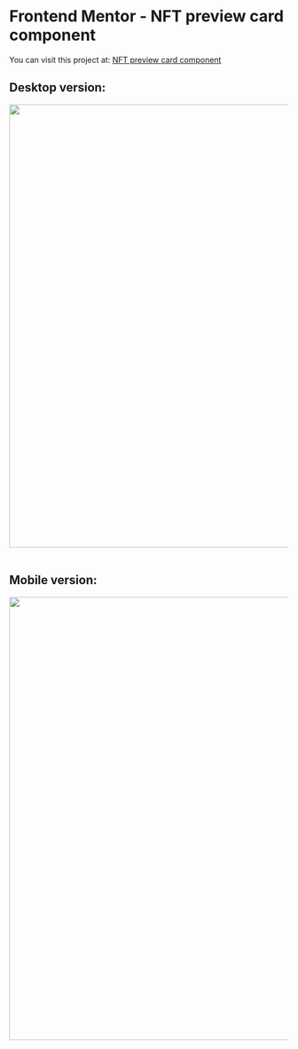 # Frontend Mentor - NFT preview card component
You can visit this project at: <a href="https://matiasmass.github.io/card-eth.github.io/" target="_blank">NFT preview card component</a>

## Desktop version:
<p align="center">
<a href="https://postimg.cc/62kRPBZh" target="_blank"><img src="https://i.postimg.cc/qqRLzRMW/1.png" alt="1" width="1581" height="799"/></a><br/><br/>
</p>

## Mobile version:
<p align="center">
<a href="https://postimg.cc/N2RTqZ7v" target="_blank"><img src="https://i.postimg.cc/vTNv9s4T/2.png" alt="2"  width="1581" height="799"/></a><br/><br/>
</p>
